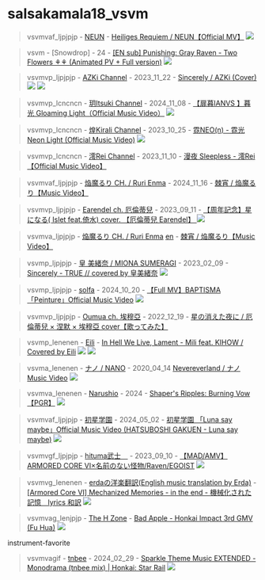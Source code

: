 # salsakamala18_vsvm
> vsvmvaf_ljpjpjp - [NEUN](https://m.youtube.com/@NEUN09) - [Heiliges Requiem / NEUN【Official MV】](https://youtu.be/niLhHoFSJO8) <img src="media/niLhHoFSJO8/Screenshot_2024-11-17-15-02-42-45.png">


> vsvm - [Snowdrop] - 24 - [[EN sub] Punishing: Gray Raven - Two Flowers ⚘⚘ (Animated PV + Full version)](https://youtu.be/Geks07p2O0k) <img src="media/Geks07p2O0k/Screenshot_2024-11-19-23-13-56-73.png">


> vsvmvp_ljpjpjp - [AZKi Channel](https://m.youtube.com/@AZKi-vi5mw) - 2023_11_22 - [Sincerely / AZKi (Cover)](https://youtu.be/XRanmtPhSU4) <img src="media/XRanmtPhSU4/Screenshot_2024-11-19-20-10-52-25.png"> <img src="media/XRanmtPhSU4/Screenshot_2024-11-19-20-15-18-57.png">


> vsvmvp_lcncncn - [玥Itsuki Channel](https://m.youtube.com/@ItsukiIanvs) - 2024_11_08 - [【扉暮IANVS 】暮光 Gloaming Light（Official Music Video）](https://youtu.be/ngugUrxnrug) <img src="media/ngugUrxnrug/Screenshot_2024-11-19-15-27-14-97.png">


> vsvmvp_lcncncn - [煌Kirali Channel](https://m.youtube.com/@%E7%85%8CKirali) - 2023_10_25 - [霓NEO(n) - 霓光 Neon Light (Official Music Video)](https://youtu.be/eZ0JPnDdnks) <img src="media/eZ0JPnDdnks/Screenshot_2024-11-19-16-23-18-72.png">


> vsvmvp_lcncncn - [澪Rei Channel](https://m.youtube.com/@%E6%BE%AARei) - 2023_11_10 - [漫夜 Sleepless - 澪Rei【Official Music Video】](https://youtu.be/Gl428Ix5ZC8)


> vsvmvaf_ljpjpjp - [焔魔るり CH. / Ruri Enma](https://m.youtube.com/@EnmaRuri) - 2024_11_16 - [棘宵 / 焔魔るり【Music Video】](https://youtu.be/fORTvrmNFeM)


> vsvmvp_ljpjpjp - [Earendel ch. 厄倫蒂兒](https://m.youtube.com/@EarendelXDFP) - 2023_09_11 - [【周年記念】星になる( Islet feat.倚水) cover. 【厄倫蒂兒 Earendel】 ](https://youtu.be/uhqKUExNaF4) <img src="media/uhqKUExNaF4/Screenshot_2024-11-19-16-47-21-27.png">


> vsvmva_ljpjpjp - [焔魔るり CH. / Ruri Enma](https://m.youtube.com/@EnmaRuri) [en](https://www.youtube.com/channel/UC1nqXaKzG4hd1SRFVra16gw) - [棘宵 / 焔魔るり【Music Video】](https://youtu.be/fORTvrmNFeM)


> vsvmp_ljpjpjp - [皇 美緒奈 / MIONA SUMERAGI](https://m.youtube.com/@MIONASUMERAGI) - 2023_02_09 - [Sincerely - TRUE // covered by 皇美緒奈](https://youtu.be/6VC68QFEJaw) <img src="media/6VC68QFEJaw/Screenshot_2024-11-19-20-29-31-13.png">


> vsvmp_ljpjpjp - [solfa](https://m.youtube.com/@solfainfo) - 2024_10_20 - [【Full MV】BAPTISMA「Peinture」Official Music Video](https://youtu.be/MyP42sAhKcs) <img src="media/MyP42sAhKcs/Screenshot_2024-11-17-14-51-04-58.png">


> vsvmvp_ljpjpjp - [Oumua ch. 埃穆亞](https://m.youtube.com/@OumuaXDFP) - 2022_12_19 - [星の消えた夜に / 厄倫蒂兒 × 涅默 × 埃穆亞 cover【歌ってみた】](https://youtu.be/XPywHJ4hN5w)


> vsvmp_lenenen - [Eili](https://m.youtube.com/@EiliYT) - [In Hell We Live, Lament - Mili feat. KIHOW / Covered by Eili](https://youtu.be/BKtLUYlS2_8) <img src="media/BKtLUYlS2_8/Screenshot_2024-11-17-14-40-13-09.png"> <img src="media/BKtLUYlS2_8/Screenshot_2024-11-17-14-40-54-29.png">


> vsvma_lenenen - [ナノ / NANO](https://m.youtube.com/@%E3%83%8A%E3%83%8E) - 2020_04_14 [Nevereverland / ナノ Music Video](https://youtu.be/Hx_nMs-sjZg) <img src="media/Hx_nMs-sjZg/Screenshot_2024-11-17-13-44-57-73.png">


> vsvmva_lenenen - [Narushio](https://m.youtube.com/@narushio) - 2024 - [Shaper's Ripples: Burning Vow【PGR】](https://youtu.be/rHkpMzBJ6lU) <img src="media/rHkpMzBJ6lU/Screenshot_2024-11-19-22-51-34-57.png">


> vsvmvaf_ljpjpjp - [初星学園](https://m.youtube.com/@hatsuboshi_gakuen) - 2024_05_02 - [初星学園 「Luna say maybe」Official Music Video (HATSUBOSHI GAKUEN - Luna say maybe)](https://youtu.be/Sq5Dj0U06vQ) <img src="media/Sq5Dj0U06vQ/Screenshot_2024-11-17-13-33-12-54.png">


> vsvmvgf_ljpjpjp - [hituma武士　](https://m.youtube.com/@busikatuo3840) - 2023_09_10 - [【MAD/AMV】ARMORED CORE VI×名前のない怪物/Raven/EGOIST](https://youtu.be/kgBNhIuR6zE) <img src="media/kgBNhIuR6zE/Screenshot_2024-11-17-13-23-32-86.png">

> vsvmvg_lenenen - [erdaの洋楽翻訳(English music translation by Erda)](https://m.youtube.com/@Lana_Nielsen) - [[Armored Core Ⅵ] Mechanized Memories - in the end - 機械化された記憶　lyrics 和訳](https://youtu.be/tR2oqBzMwcE) <img src="media/tR2oqBzMwcE/Screenshot_2024-11-17-13-08-13-67.png">


> vsvmvag_lenjpjp - [The H Zone](https://m.youtube.com/@TheHZone) - [Bad Apple - Honkai Impact 3rd GMV (Fu Hua)](https://youtu.be/Dzt6H_s9R_s) <img src="media/Dzt6H_s9R_s/Screenshot_2024-11-17-15-43-05-91.png">

instrument-favorite
> vsvmvagif - [tnbee](https://m.youtube.com/@tnbee) - 2024_02_29 - [Sparkle Theme Music EXTENDED - Monodrama (tnbee mix) | Honkai: Star Rail](https://youtu.be/-q80QowuJSk) <img src="media/-q80QowuJSk/Screenshot_2024-11-17-16-05-29-44.png">
